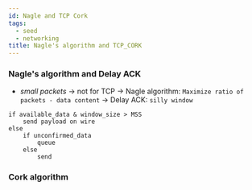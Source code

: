 ```yaml
---
id: Nagle and TCP Cork
tags:
  - seed
  - networking
title: Nagle's algorithm and TCP_CORK
---
```


### Nagle's algorithm and Delay ACK

- _small packets_ -> not for TCP
  -> Nagle algorithm: `Maximize ratio of packets - data content`
  -> Delay ACK: `silly window`

```text
if available_data & window_size > MSS
	send payload on wire
else
	if unconfirmed_data
		queue
	else
		send

```

### Cork algorithm

